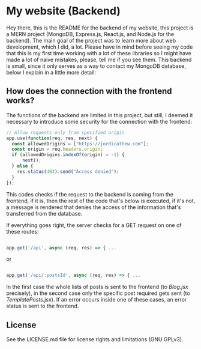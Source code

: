 # My website (Backend)

Hey there, this is the README for the backend of my website, this project is a MERN project (MongoDB, Express.js, React.js, and Node.js for the backend). The main goal of the project was to learn more about web development, which I did, a lot. Please have in mind before seeing my code that this is my first time working with a lot of these libraries so I might have made a lot of naive mistakes, please, tell me if you see them. This backend is small, since it only serves as a way to contact my MongoDB database, below I explain in a little more detail:

## How does the connection with the frontend works?

The functions of the backend are limited in this project, but still, I deemed it necessary to introduce some security for the connection with the frontend: 

```javascript
// Allow requests only from specified origin
app.use(function(req, res, next) {
  const allowedOrigins = ["https://jordicathew.com"];
  const origin = req.headers.origin;
  if (allowedOrigins.indexOf(origin) > -1) {
      next(); 
  } else {
    res.status(403).send("Access denied");
  }
});
```

This codes checks if the request to the backend is coming from the frontend, if it is, then the rest of the code that's below is executed, if it's not, a message is rendered that denies the access of the information that's transferred from the database.

If everything goes right, the server checks for a GET request on one of these routes: 

```javascript

app.get('/api', async (req, res) => { ...

```
or
```javascript

app.get('/api/:postsId', async (req, res) => { ...

```
In the first case the whole lists of posts is sent to the frontend (to _Blog.jsx_ precisely), in the second case only the specific post required gets sent (to _TemplatePosts.jsx_). If an error occurs inside one of these cases, an error status is sent to the frontend.

## License

See the LICENSE.md file for license rights and limitations (GNU GPLv3).
